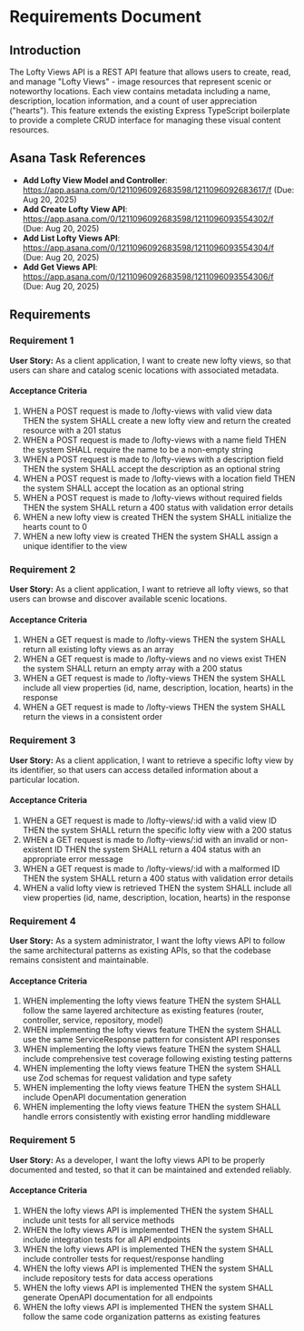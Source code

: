# Requirements Document

## Introduction

The Lofty Views API is a REST API feature that allows users to create, read, and manage "Lofty Views" - image resources that represent scenic or noteworthy locations. Each view contains metadata including a name, description, location information, and a count of user appreciation ("hearts"). This feature extends the existing Express TypeScript boilerplate to provide a complete CRUD interface for managing these visual content resources.

## Asana Task References

- **Add Lofty View Model and Controller**: https://app.asana.com/0/1211096092683598/1211096092683617/f (Due: Aug 20, 2025)
- **Add Create Lofty View API**: https://app.asana.com/0/1211096092683598/1211096093554302/f (Due: Aug 20, 2025)
- **Add List Lofty Views API**: https://app.asana.com/0/1211096092683598/1211096093554304/f (Due: Aug 20, 2025)
- **Add Get Views API**: https://app.asana.com/0/1211096092683598/1211096093554306/f (Due: Aug 20, 2025)

## Requirements

### Requirement 1

**User Story:** As a client application, I want to create new lofty views, so that users can share and catalog scenic locations with associated metadata.

#### Acceptance Criteria

1. WHEN a POST request is made to /lofty-views with valid view data THEN the system SHALL create a new lofty view and return the created resource with a 201 status
2. WHEN a POST request is made to /lofty-views with a name field THEN the system SHALL require the name to be a non-empty string
3. WHEN a POST request is made to /lofty-views with a description field THEN the system SHALL accept the description as an optional string
4. WHEN a POST request is made to /lofty-views with a location field THEN the system SHALL accept the location as an optional string
5. WHEN a POST request is made to /lofty-views without required fields THEN the system SHALL return a 400 status with validation error details
6. WHEN a new lofty view is created THEN the system SHALL initialize the hearts count to 0
7. WHEN a new lofty view is created THEN the system SHALL assign a unique identifier to the view

### Requirement 2

**User Story:** As a client application, I want to retrieve all lofty views, so that users can browse and discover available scenic locations.

#### Acceptance Criteria

1. WHEN a GET request is made to /lofty-views THEN the system SHALL return all existing lofty views as an array
2. WHEN a GET request is made to /lofty-views and no views exist THEN the system SHALL return an empty array with a 200 status
3. WHEN a GET request is made to /lofty-views THEN the system SHALL include all view properties (id, name, description, location, hearts) in the response
4. WHEN a GET request is made to /lofty-views THEN the system SHALL return the views in a consistent order

### Requirement 3

**User Story:** As a client application, I want to retrieve a specific lofty view by its identifier, so that users can access detailed information about a particular location.

#### Acceptance Criteria

1. WHEN a GET request is made to /lofty-views/:id with a valid view ID THEN the system SHALL return the specific lofty view with a 200 status
2. WHEN a GET request is made to /lofty-views/:id with an invalid or non-existent ID THEN the system SHALL return a 404 status with an appropriate error message
3. WHEN a GET request is made to /lofty-views/:id with a malformed ID THEN the system SHALL return a 400 status with validation error details
4. WHEN a valid lofty view is retrieved THEN the system SHALL include all view properties (id, name, description, location, hearts) in the response

### Requirement 4

**User Story:** As a system administrator, I want the lofty views API to follow the same architectural patterns as existing APIs, so that the codebase remains consistent and maintainable.

#### Acceptance Criteria

1. WHEN implementing the lofty views feature THEN the system SHALL follow the same layered architecture as existing features (router, controller, service, repository, model)
2. WHEN implementing the lofty views feature THEN the system SHALL use the same ServiceResponse pattern for consistent API responses
3. WHEN implementing the lofty views feature THEN the system SHALL include comprehensive test coverage following existing testing patterns
4. WHEN implementing the lofty views feature THEN the system SHALL use Zod schemas for request validation and type safety
5. WHEN implementing the lofty views feature THEN the system SHALL include OpenAPI documentation generation
6. WHEN implementing the lofty views feature THEN the system SHALL handle errors consistently with existing error handling middleware

### Requirement 5

**User Story:** As a developer, I want the lofty views API to be properly documented and tested, so that it can be maintained and extended reliably.

#### Acceptance Criteria

1. WHEN the lofty views API is implemented THEN the system SHALL include unit tests for all service methods
2. WHEN the lofty views API is implemented THEN the system SHALL include integration tests for all API endpoints
3. WHEN the lofty views API is implemented THEN the system SHALL include controller tests for request/response handling
4. WHEN the lofty views API is implemented THEN the system SHALL include repository tests for data access operations
5. WHEN the lofty views API is implemented THEN the system SHALL generate OpenAPI documentation for all endpoints
6. WHEN the lofty views API is implemented THEN the system SHALL follow the same code organization patterns as existing features

